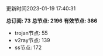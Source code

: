 更新时间2023-01-19 17:40:31

**总订阅: 73**
**总节点: 2196**
**有效节点: 366**
- trojan节点: 55
- v2ray节点: 139
- ss节点: 172
